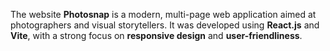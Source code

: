 The website **Photosnap** is a modern, multi-page web application aimed at photographers and visual storytellers. It was developed using **React.js** and **Vite**, with a strong focus on **responsive design** and **user-friendliness**.
